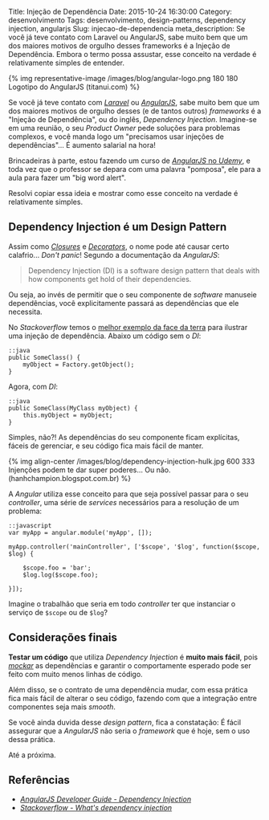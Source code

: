 Title: Injeção de Dependência
Date: 2015-10-24 16:30:00
Category: desenvolvimento
Tags: desenvolvimento, design-patterns, dependency injection, angularjs
Slug: injecao-de-dependencia
meta_description: Se você já teve contato com Laravel ou AngularJS, sabe muito bem que um dos maiores motivos de orgulho desses frameworks é a Injeção de Dependência. Embora o termo possa assustar, esse conceito na verdade é relativamente simples de entender.


{% img representative-image /images/blog/angular-logo.png 180 180 Logotipo do AngularJS (titanui.com) %}

Se você já teve contato com [*Laravel*](http://laravel.com/ "PHP framework for web artisans")
ou [*AngularJS*](https://angularjs.org/ "HTML enhanced for web apps"), sabe muito bem que
um dos maiores motivos de orgulho desses (e de tantos outros) *frameworks*
é a "Injeção de Dependência", ou do inglês, *Dependency Injection*.
Imagine-se em uma reunião, o seu *Product Owner* pede soluções para problemas
complexos, e você manda logo um "precisamos usar injeções de dependências"...
É aumento salarial na hora!

<!-- PELICAN_END_SUMMARY -->

Brincadeiras à parte, estou fazendo um curso de
[*AngularJS* no *Udemy*](https://www.udemy.com/learn-angularjs/ "Aprenda AngularJS"),
e toda vez que o professor se depara com uma palavra "pomposa", ele para a
aula para fazer um "big word alert".

Resolvi copiar essa ideia e mostrar como esse conceito na verdade é relativamente simples.


## Dependency Injection é um Design Pattern

Assim como [*Closures*]({filename}/afinal-o-que-sao-closures.md "Leia mais sobre Closures")
e [*Decorators*]({filename}/decorators-em-python.md "Leia mais sobre Decorators"),
o nome pode até causar certo calafrio... *Don't panic*! Segundo a documentação da *AngularJS*:

> Dependency Injection (DI) is a software design pattern that deals with how components
> get hold of their dependencies.

Ou seja, ao invés de permitir que o seu componente de *software* manuseie dependências,
você explicitamente passará as dependências que ele necessita.

No *Stackoverflow* temos o
[melhor exemplo da face da terra](http://stackoverflow.com/questions/130794/what-is-dependency-injection "What's dependency injection?")
para ilustrar uma injeção de dependência. Abaixo um código sem o *DI*:

    ::java
    public SomeClass() {
        myObject = Factory.getObject();
    }

Agora, com *DI*:

    ::java
    public SomeClass(MyClass myObject) {
        this.myObject = myObject;
    }

Simples, não?! As dependências do seu componente ficam explícitas, fáceis de gerenciar, e
seu código fica mais fácil de manter.

{% img align-center /images/blog/dependency-injection-hulk.jpg 600 333 Injenções podem te dar super poderes... Ou não. (hanhchampion.blogspot.com.br) %}

A *Angular* utiliza esse conceito para que seja possível passar para o seu *controller*,
uma série de *services* necessários para a resolução de um problema:

    ::javascript
    var myApp = angular.module('myApp', []);

    myApp.controller('mainController', ['$scope', '$log', function($scope, $log) {

        $scope.foo = 'bar';
        $log.log($scope.foo);

    }]);

Imagine o trabalhão que seria em todo *controller* ter que instanciar o
serviço de `$scope` ou de `$log`?


## Considerações finais

**Testar um código** que utiliza *Dependency Injection* é **muito mais fácil**, pois
[*mockar*]({filename}/os-testes-e-os-dubles-parte-2.md "Os testes e os dublês - Parte 2")
as dependências e garantir o comportamente esperado pode ser feito com muito menos linhas de código.

Além disso, se o contrato de uma dependência mudar, com essa prática fica mais fácil de
alterar o seu código, fazendo com que a integração entre componentes seja mais *smooth*.

Se você ainda duvida desse *design pattern*, fica a constatação: É fácil
assegurar que a *AngularJS* não seria o *framework* que é hoje, sem o uso dessa prática.

Até a próxima.

## Referências

* *[AngularJS Developer Guide - Dependency Injection](https://docs.angularjs.org/guide/di "Leia mais na documentação da Angular")*
* *[Stackoverflow - What's dependency injection](http://stackoverflow.com/questions/130794/what-is-dependency-injection "Leia mais no Stackoverflow")*
